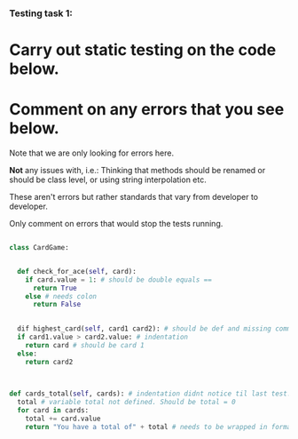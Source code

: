 ### Testing task 1:

# Carry out static testing on the code below.
# Comment on any errors that you see below.

Note that we are only looking for errors here.

**Not** any issues with, i.e.: 
Thinking that methods should be renamed or should be class level, or using string interpolation etc. 

These aren't errors but rather standards that vary from developer to developer. 

Only comment on errors that would stop the tests running.

```python

class CardGame:


  def check_for_ace(self, card):
    if card.value = 1: # should be double equals ==
      return True
    else # needs colon
      return False
   

  dif highest_card(self, card1 card2): # should be def and missing comma between card 1 and 2
  if card1.value > card2.value: # indentation
    return card # should be card 1
  else:
    return card2
  


def cards_total(self, cards): # indentation didnt notice til last test!
  total # variable total not defined. Should be total = 0
  for card in cards:
    total += card.value
    return "You have a total of" + total # needs to be wrapped in formatted print statement also need indentation fixed to allow for loop to work correctly
  
```
